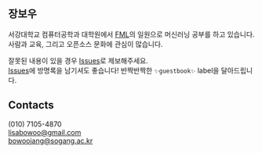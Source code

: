 ## 장보우 
서강대학교 컴퓨터공학과 대학원에서 [FML](http://fml.sogang.ac.kr)의 일원으로 머신러닝 공부를 하고 있습니다. <br>
사람과 교육, 그리고 오픈소스 문화에 관심이 많습니다. <br>

잘못된 내용이 있을 경우 [Issues](https://github.com/codingbowoo/codingbowoo-resource/issues/new)로 제보해주세요. <br>
 [Issues](https://github.com/codingbowoo/codingbowoo-resource/issues/new)에 방명록을 남기셔도 좋습니다! 반짝반짝한 ```✨guestbook✨``` label을 달아드립니다.

## Contacts

(010) 7105-4870 <br>
lisabowoo@gmail.com <br>
bowoojang@sogang.ac.kr <br>
